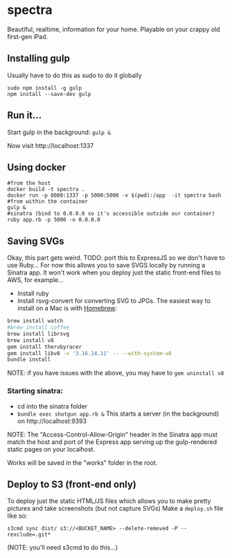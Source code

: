 # spectra
Beautiful, realtime, information for your home. Playable on your crappy old first-gen iPad.

## Installing gulp
Usually have to do this as sudo to do it globally
```
sudo npm install -g gulp
npm install --save-dev gulp
```

## Run it...
Start gulp in the background:
`gulp &`

Now visit http://localhost:1337

## Using docker

```
#from the host
docker build -t spectra .
docker run -p 8080:1337 -p 5000:5000 -v $(pwd):/app  -it spectra bash
#from within the container
gulp &
#sinatra (bind to 0.0.0.0 so it's accessible outside our container)
ruby app.rb -p 5000 -o 0.0.0.0
```

## Saving SVGs
Okay, this part gets weird. TODO: port this to ExpressJS so we don't have to use Ruby... For now this allows you to save SVGS locally by running a Sinatra app. It won't work when you deploy just the static front-end files to AWS, for example...

- Install ruby
- Install rsvg-convert for converting SVG to JPGs. The easiest way to install on a Mac is with [Homebrew](http://brew.sh/):

```bash
brew install watch
#brew install coffee
brew install librsvg
brew install v8
gem install therubyracer
gem install libv8 -v '3.16.14.11' -- --with-system-v8
bundle install

```
NOTE: if you have issues with the above, you may have to `gem uninstall v8`

### Starting sinatra:
- cd into the sinatra folder
- `bundle exec shotgun app.rb &` This starts a server (in the background) on http://localhost:9393

NOTE: The "Access-Control-Allow-Origin" header in the Sinatra app must match the host and port of the Express app serving up the gulp-rendered static pages on your localhost.

Works will be saved in the "works" folder in the root.


## Deploy to S3 (front-end only)
To deploy just the static HTML/JS files which allows you to make pretty pictures and take screenshots (but not capture SVGs) Make a `deploy.sh` file like so:
```
s3cmd sync dist/ s3://<BUCKET_NAME> --delete-removed -P --rexclude=.git*
```
(NOTE: you'll need s3cmd to do this...)
